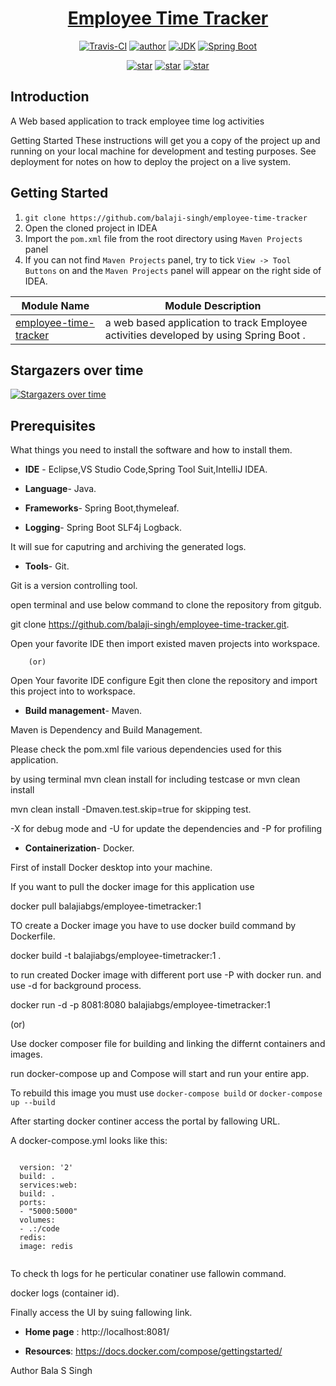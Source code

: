 <h1 align="center"><a href="https://github.com/balaji-singh/employee-time-tracker" target="_blank">Employee Time Tracker</a></h1>

<p align="center">
  <a href="https://travis-ci.com/balaji-singh/employee-time-tracker"><img alt="Travis-CI" src="https://travis-ci.com/balaji-singh/employee-time-tracker.svg?branch=dev"/></a>
  <a href="https://masterjavaonline.com"><img alt="author" src="https://img.shields.io/badge/author-Bala.S.Singh-blue.svg"/></a>
  <a href="https://www.oracle.com/technetwork/java/javase/downloads/index.html"><img alt="JDK" src="https://img.shields.io/badge/JDK-1.8.0_162-orange.svg"/></a>
  <a href="https://docs.spring.io/spring-boot/docs/2.1.0.RELEASE/reference/html/"><img alt="Spring Boot" src="https://img.shields.io/badge/Spring Boot-2.1.0.RELEASE-brightgreen.svg"/></a>
</p>

<p align="center">
  <a href="https://github.com/balaji-singh/employee-time-tracker/stargazers"><img alt="star" src="https://img.shields.io/github/stars/balaji-singh/employee-time-tracker.svg?label=Stars&style=social"/></a>
  <a href="https://github.com/balaji-singh/employee-time-tracker/network/members"><img alt="star" src="https://img.shields.io/github/forks/balaji-singh/employee-time-tracker.svg?label=Fork&style=social"/></a>
  <a href="https://github.com/balaji-singh/employee-time-tracker/watchers"><img alt="star" src="https://img.shields.io/github/watchers/balaji-singh/employee-time-tracker.svg?label=Watch&style=social"/></a>
</p>

## Introduction
A Web based application to track employee time log activities

Getting Started
These instructions will get you a copy of the project up and running on your local machine for development and testing purposes.
See deployment for notes on how to deploy the project on a live system.

## Getting Started

1. `git clone https://github.com/balaji-singh/employee-time-tracker`
2. Open the cloned project in IDEA
3. Import the `pom.xml` file from the root directory using `Maven Projects` panel
4. If you can not find `Maven Projects` panel, try to tick `View -> Tool Buttons` on and the `Maven Projects` panel will appear on the right side of IDEA.

| Module Name                                                  | Module Description                                           |
| ------------------------------------------------------------ | ------------------------------------------------------------ |
| [employee-time-tracker](./employee-time-tracker) | a web based application to track Employee activities developed by using Spring Boot .                                           |

## Stargazers over time

[![Stargazers over time](https://starchart.cc/balaji-singh/employee-time-tracker.svg)](https://starchart.cc/balaji-singh/employee-time-tracker)

## Prerequisites
What things you need to install the software and how to install them.

- **IDE** - Eclipse,VS Studio Code,Spring Tool Suit,IntelliJ IDEA. 

- **Language**- Java.

- **Frameworks**- Spring Boot,thymeleaf.

- **Logging**- Spring Boot SLF4j Logback.

It will sue for caputring and archiving the generated logs.

- **Tools**- Git.

Git is a version controlling tool. 

open terminal and use below  command to clone the repository from gitgub.

git clone https://github.com/balaji-singh/employee-time-tracker.git.

Open your favorite IDE then import existed maven projects into workspace. 

        (or)

Open Your favorite IDE configure Egit then clone the repository and import this project into to workspace.


- **Build management**- Maven.

Maven is  Dependency and Build Management.

Please check the pom.xml file various dependencies used for this application.

by using terminal mvn clean install for including testcase or mvn clean install 

mvn clean install -Dmaven.test.skip=true for skipping test.

-X for debug mode and -U for update the dependencies and -P for profiling

- **Containerization**- Docker.

First of install Docker desktop into your machine.

If you want to pull the docker image for this application use

docker pull balajiabgs/employee-timetracker:1

TO create a Docker image you have to use docker build command by Dockerfile.

docker build -t balajiabgs/employee-timetracker:1 .

to run created Docker image with different port use -P with docker run.
and use -d for background process.

docker run -d  -p 8081:8080 balajiabgs/employee-timetracker:1

(or)

Use docker composer file for building and linking the differnt containers and images.

run docker-compose up and Compose will start and run your entire app.

To rebuild this image you must use `docker-compose build` or `docker-compose up --build`

After starting docker continer access the portal by fallowing URL.

A docker-compose.yml looks like this:

<code>
  version: '2'
  build: .
  services:web:
  build: .
  ports:
  - "5000:5000"
  volumes:
  - .:/code
  redis:
  image: redis
 </code> 
    
To check th logs for he perticular conatiner use fallowin command.

docker logs (container id).

Finally access the UI by suing fallowing link.    

- **Home page** : http://localhost:8081/

- **Resources**: https://docs.docker.com/compose/gettingstarted/

Author
Bala S Singh



